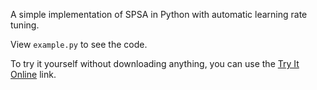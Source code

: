 A simple implementation of SPSA in Python with automatic learning rate tuning.

View `example.py` to see the code.

To try it yourself without downloading anything, you can use the [Try It Online](https://tio.run/##vVlrb9tGFv2uXzFIsQAV07QkW5HlrQPIRQoHzhqB42I/uF57TI4koiSH4JA2lWJ/e/bcmeFLlBq32F0BCcl53Lnve@443eRrmRx/W2YyZjHP1yyMU5nlzJfKZWk4sJ9JEacbxhVL0oFem2/SMFlVq3/iUcSfIuGy2yKlxy9JKJPB4AcWSaUcnmV8M2SH79kykjz3Bp8w@nOR@DlWsfN6@91dknpJoJffu2bx/bdALJlKFXcGDL/lGWvvdvVgecaanWYoys4MAdC/lomoRh8C4fNNMzcWh8f1XCpfRGvfyJvWU3GYdDbNmhledmbGZiZtjR6Lw5NqdAcDk3qux8D4nSUXy1gkeRG3J@dmKsxFxkkZ6oyFiaY5ws9M@hs/Eq0Jd9AY4kyvePPmjX5@jGE6OkTTYnLJvnz@smAvIbyiOp3xJGCR4FlC1sepgmVCiVx5A03jM894LMCP0p@HzU9/GwPWr/S7XQu2rFzhSRBZmeZhHH4Vgac9QwTkeI/LbTd69GpCZZ9mmIR5yCOWSpK8UETtdh0q9syjAtOKiQCKC7REmciLLMGSmgzcp0Py45Ilckty0FiFzyJxWb4WCePMz4pAMKHAvp1fygLkC0V7ojARTIGCv/Z67HYp@zLJMxkpIgzfF2AT5sDos8hWIvEF474vs4A25FKvWsooki80sJRZXES8y7/WEjs8h2DsLVtlPAhh0IeK1@/wA0kCHqciIUbAA8MuwZ5DzrQzax1q1/1LfIGlI@aM2UEdnmDRL7KMOKyde8jevq1jtEPjn1b75OlMJIHSBumLkBfE/9MGRtB@Fi4ROkytZRFhWLBAFk/kbTJjax49d93Bhm3n4J8qM63lC1tylZtzM6MVRUdB4jxMo43WCCaRSJ@gJrlsRa3Xl2bk1qSkQNaVyMhrnqxg@JwhJlhQZBXJXYTqXPZn@RVlimSZIHRyHYrL/zPXlGY733xHbGNRGNtkhAXmndwMxqvivmP91hnpDnqpyBD/TybvKWSeJgBJU3HhrxE88CC7EMfAu@s4J3GqiPpLARCUSM1pCa/PIJKMH1S4SlSfzfJ/HIg4wAZiVab2BmJVq14TiH31khjCzwRXJiA5vNHPpfawR9S1x7a9tiOvLpOds78I0aQPXaVsCDD@BE01BOtC2tl@WdnZenyaiedQFqq2sqpmGktnQtcVBqkEx9ZaQ/30XtdPSM4jJU3VpLDQGT7nAFGgr8lo9TUkWtW9R3ZXXJIPeexGFqt1tDGJbCuG63IrqBZuB6EFDH9wllmxFcVaHSqNkFGLlNCG7GrhQy0apM5FnOZKeyZycpU0tPOW@tHSUd5WH3b4FNk4gLzYuFQuJZNRYCHIja7lXfzxR0ChMnBQpxVSUYVnkK/yDq29CKFfNV9j3aVTDvt0bMxp9GwBS0a7q5JUQbYf2Id2Euocb1aixkGz8DrCwM1BWxsrn274WlFKAqb@KjKpnNJTa56KYT19rbFkIwVC9wE2Id9bCed6S6Qmv4GiSXGev5ahL5w7wGU2BtjvHWG5ODhnDpSEnBSUwH6kMPyP9yHlqglo4r3N9hHw/j45dyjIAhAtrB@FqQM8PiXS@AZi49HKS@BpzgqnH2jgP3RtoXJtgWqOT8ldnOUbTfD3KPv3m2GLlUUKIIBcp0JC2m08SH69DMnvKS9qy2e1Y3odNdtECV071J6wiYtGYDaaQYveyfhkS/Mv6xAnGZ0Z5Acx3tsBS@ptPbMTmr09twt3qyvK9qujBTjLQZckeLce/NEW7Dqv1sGO6C9SI/1Od3RZgDZUnOtuwJz6ovuikSV9m3H/tyaVm9RCEWfyNiWTtcCKcLkDMDa4cC34cwjLoezySPclpul8IMo4sPR8mW4cw8GmGqVzBpXVwiY4mpTZ0nfI/nbeTqZHNsm2vOdGmERCnJrJVo1AAWA/snHXgFBAnV27iYkSbasob2E5ULNS/LgjPxnDnlvx26JvY/pzNumMi0iJfS4G/4E/n86m5MejdxM8fxOb84jHTwE3zXzHibsnUm7RDfGW/De6gvQ9qy7q3na6eZWX1dHV8ra9KeDvjP2aa6fDNz3bSWG/H1W/vj8Z0T4b@2lbFmnQw6H97FFl4T7ECzuQ7s@laZuix7BNpV5QY873kzZGVi2RXnbToYGXtuC/NMIqGRUaAZReL@f0O8qw00FqN8KqF73TXACwcjCg2yagf5VnHIZEPkud7u0SivLLmbngutM@4bLOrdU6XK33z@vri@a7ewNzwyEVMD16JsBn5A2fQrbhBnh6IwvmYzrEmODU/qTs5l@JBlxaJzrJENpIgR1C9LMGPyi9MxAqzMTr72q24NIC6J641ofoToKuAg@BxSiXHuDZqqnQUv2hddJDOTWrlkPInZs@C1KlOkG/BtOpPUw2hDvsgjHilliy1D@UnArybur/4Klid4fIR4cnLvM8z2XHLju5Zx19OyP6Ho@GjQI07Id1yFpPVOgFIVX9uomh9yz0qTUpcvbolDAs5QcHHbQDBg@Iu@HRZPhYk9O9rkRLDRxXNU@QqTnv/fv3244LP@Om6BD/UwAX0AeTDVFSlHM39@bHx6PZ@GTusrl3OhmNj2dzRu/TyXR2Mp4AXZx6p6PZHEDj1GUz73g8mp5OZ/YCsvWbetUboIn37nQOTDKh3OGN55PRZD7ReOVkdjKZns6O6X08m5@@m4zZ/bATCzYiyVoH2lhVREMoUSIoUQJ0sBJGftBQwVwQf9J3nYaxy9b7on9HfNEfujozV9hV6O543Nsr1PY1dB3HP8EuuW2ONHqvmy2CATpD05UhyoREbMb2atB0nPI5DOD1a1Sb7DCto9OrVFJJ201I29e5lpHbHgPbl6sVWZNW4eeIvR1OfdnyaQUf3U6O2qku2xn6UkQp9d3EXavCqgV2K1hw0Qxd2KGLpkopU4ODcLl0VEM26EwEqn3gbVt9RmhzxdEcbt3J6fjr1d3onmqMWnjArQ5VJHXhERTZwhcHWDq2S@/OPt23lpvP3Vsm96aW8idFHHuqiJ3@qmNNuFqGdVSmxt50e/2wGxdKGf@PYQoj1nX7@t9tBQOGpqN2RGBgUi3pxEXnjyUXe2deEyWdDeVOUtp1m8YUDnlTIHuj@JmM7DV97hcKcHs9xhZHF0dXR2Xd4S76De7COItFMUUSkkdQer102fWw2njR33jxqo1X/Y1X2JiTUpyd28f4d2J9BCBGAYWjsSiyEDjNb@4S7SVThWxqEcv@gR2wer0HpqKpFKWg0IlwklP1570FnpJZ7rQgN8bP2OIOD2AaIFAkInF@mxUt6KcbmyRwCVmivfmKbtBSQxUjeae6Vo6HWx1EqakSTgvK1/FxoXf8104@qE@uHKuXro3i9dB5u8R80o6wcNmFy64qa@pbInPJSjcGrWsbQ6buCXTy1o2AftV/1aQ34Oph3Re8Ihd/Lw@3WapBsv5bVJchovNr8rvC0d90Hhl@@w8) link.
